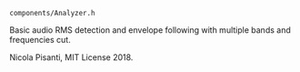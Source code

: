 `components/Analyzer.h`

Basic audio RMS detection and envelope following with multiple bands and frequencies cut.
   
Nicola Pisanti, MIT License 2018.
